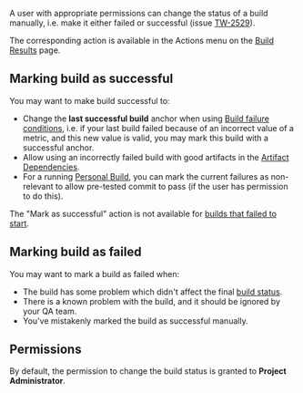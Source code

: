[//]: # (title: Changing Build Status Manually)
[//]: # (auxiliary-id: Changing Build Status Manually)

A user with appropriate permissions can change the status of a build manually, i.e. make it either failed or successful (issue [TW-2529](http://youtrack.jetbrains.com/issue/TW-2529)).

The corresponding action is available in the Actions menu on the [Build Results](working-with-build-results.md) page.

## Marking build as successful

You may want to make build successful to:
	
* Change the __last successful build__ anchor when using [Build failure conditions](build-failure-conditions.md), i.e. if your last build failed because of an incorrect value of a metric, and this new value is valid, you may mark this build with a successful anchor.
* Allow using an incorrectly failed build with good artifacts in the [Artifact Dependencies](artifact-dependencies.md#Configuring+Artifact+Dependencies+Using+Web+UI).
* For a running [Personal Build](personal-build.md), you can mark the current failures as non\-relevant to allow pre\-tested commit to pass (if the user has permission to do this).

The "Mark as successful" action is not available for [builds that failed to start](build-state.md#Failed+to+Start+Builds).

## Marking build as failed

You may want to mark a build as failed when:

* The build has some problem which didn't affect the final [build status](build-state.md).
* There is a known problem with the build, and it should be ignored by your QA team.
* You've mistakenly marked the build as successful manually.

## Permissions

By default, the permission to change the build status is granted to __Project Administrator__. 
